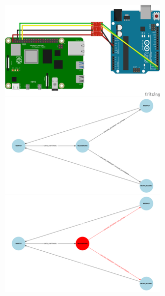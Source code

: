 ![PinOut](/Grafik/Figure_3.png)
![Start](/Grafik/Figure_1.png)
![neuer Zustand](/Grafik/Figure_2.png)
